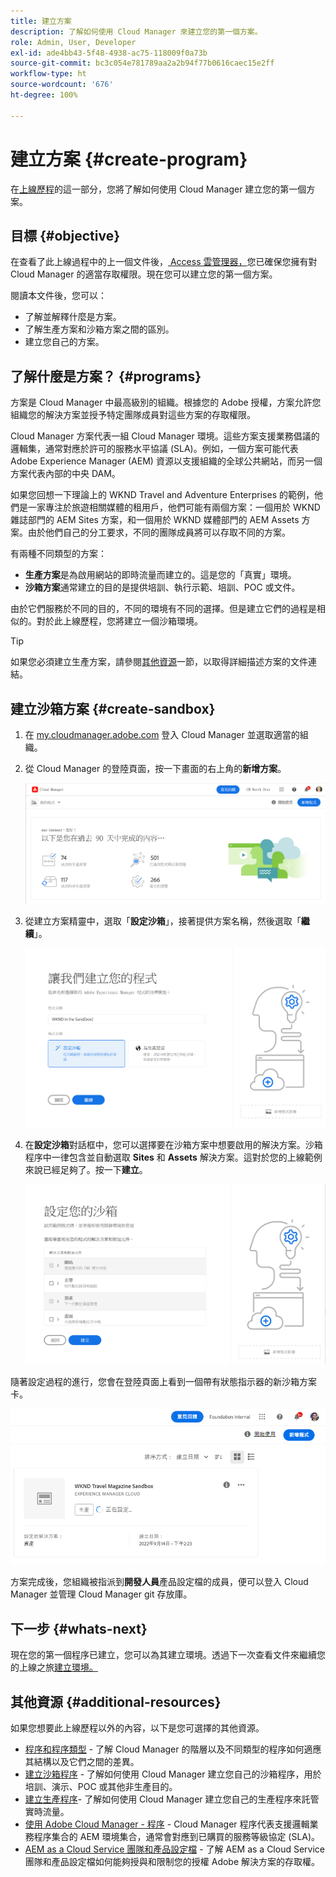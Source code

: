 ```yaml
---
title: 建立方案
description: 了解如何使用 Cloud Manager 來建立您的第一個方案。
role: Admin, User, Developer
exl-id: ade4bb43-5f48-4938-ac75-118009f0a73b
source-git-commit: bc3c054e781789aa2a2b94f77b0616caec15e2ff
workflow-type: ht
source-wordcount: '676'
ht-degree: 100%

---
```


# 建立方案 {#create-program}

在[上線歷程](overview.md)的這一部分，您將了解如何使用 Cloud Manager 建立您的第一個方案。

## 目標 {#objective}

在查看了此上線過程中的上一個文件後，[ Access 雲管理器，](cloud-manager.md)您已確保您擁有對 Cloud Manager 的適當存取權限。現在您可以建立您的第一個方案。

閱讀本文件後，您可以：

* 了解並解釋什麼是方案。
* 了解生產方案和沙箱方案之間的區別。
* 建立您自己的方案。

## 了解什麼是方案？ {#programs}

方案是 Cloud Manager 中最高級別的組織。根據您的 Adobe 授權，方案允許您組織您的解決方案並授予特定團隊成員對這些方案的存取權限。

Cloud Manager 方案代表一組 Cloud Manager 環境。這些方案支援業務倡議的邏輯集，通常對應於許可的服務水平協議 (SLA)。例如，一個方案可能代表 Adobe Experience Manager (AEM) 資源以支援組織的全球公共網站，而另一個方案代表內部的中央 DAM。

如果您回想一下理論上的 WKND Travel and Adventure Enterprises 的範例，他們是一家專注於旅遊相關媒體的租用戶，他們可能有兩個方案：一個用於 WKND 雜誌部門的 AEM Sites 方案，和一個用於 WKND 媒體部門的 AEM Assets 方案。由於他們自己的分工要求，不同的團隊成員將可以存取不同的方案。

有兩種不同類型的方案：

* **生產方案**&#x200B;是為啟用網站的即時流量而建立的。這是您的「真實」環境。
* **沙箱方案**&#x200B;通常建立的目的是提供培訓、執行示範、培訓、POC 或文件。

由於它們服務於不同的目的，不同的環境有不同的選擇。但是建立它們的過程是相似的。對於此上線歷程，您將建立一個沙箱環境。

>[!TIP]
>
>如果您必須建立生產方案，請參閱[其他資源](#additional-resources)一節，以取得詳細描述方案的文件連結。

## 建立沙箱方案 {#create-sandbox}

1. 在 [my.cloudmanager.adobe.com](https://my.cloudmanager.adobe.com/) 登入 Cloud Manager 並選取適當的組織。

1. 從 Cloud Manager 的登陸頁面，按一下畫面的右上角的&#x200B;**新增方案**。

   ![Cloud Manager 登陸頁面](/help/implementing/cloud-manager/getting-access-to-aem-in-cloud/assets/cloud-manager-my-programs.png)

1. 從建立方案精靈中，選取「**設定沙箱**」，接著提供方案名稱，然後選取「**繼續**」。

   ![方案類型建立](/help/implementing/cloud-manager/getting-access-to-aem-in-cloud/assets/create-sandbox.png)

1. 在&#x200B;**設定沙箱**&#x200B;對話框中，您可以選擇要在沙箱方案中想要啟用的解決方案。沙箱程序中一律包含並自動選取 **Sites** 和 **Assets** 解決方案。這對於您的上線範例來說已經足夠了。按一下&#x200B;**建立**。

   ![解決方案選取](assets/set-up-sandbox-onboarding.png)

隨著設定過程的進行，您會在登陸頁面上看到一個帶有狀態指示器的新沙箱方案卡。

![從概觀頁面建立沙箱](/help/implementing/cloud-manager/getting-access-to-aem-in-cloud/assets/program-create-setupdemo2.png)

方案完成後，您組織被指派到&#x200B;**開發人員**&#x200B;產品設定檔的成員，便可以登入 Cloud Manager 並管理 Cloud Manager git 存放庫。

## 下一步 {#whats-next}

現在您的第一個程序已建立，您可以為其建立環境。透過下一次查看文件來繼續您的上線之旅[建立環境。](create-environments.md)

## 其他資源 {#additional-resources}

如果您想要此上線歷程以外的內容，以下是您可選擇的其他資源。

* [程序和程序類型](/help/implementing/cloud-manager/getting-access-to-aem-in-cloud/program-types.md) - 了解 Cloud Manager 的階層以及不同類型的程序如何適應其結構以及它們之間的差異。
* [建立沙箱程序](/help/implementing/cloud-manager/getting-access-to-aem-in-cloud/creating-sandbox-programs.md) - 了解如何使用 Cloud Manager 建立您自己的沙箱程序，用於培訓、演示、POC 或其他非生產目的。
* [建立生產程序](/help/implementing/cloud-manager/getting-access-to-aem-in-cloud/creating-production-programs.md)- 了解如何使用 Cloud Manager 建立您自己的生產程序來託管實時流量。
* [使用 Adobe Cloud Manager - 程序](https://experienceleague.adobe.com/docs/experience-manager-learn/cloud-service/cloud-manager/programs.html) - Cloud Manager 程序代表支援邏輯業務程序集合的 AEM 環境集合，通常會對應到已購買的服務等級協定 (SLA)。
* [AEM as a Cloud Service 團隊和產品設定檔](/help/onboarding/aem-cs-team-product-profiles.md) - 了解 AEM as a Cloud Service 團隊和產品設定檔如何能夠授與和限制您的授權 Adobe 解決方案的存取權。
